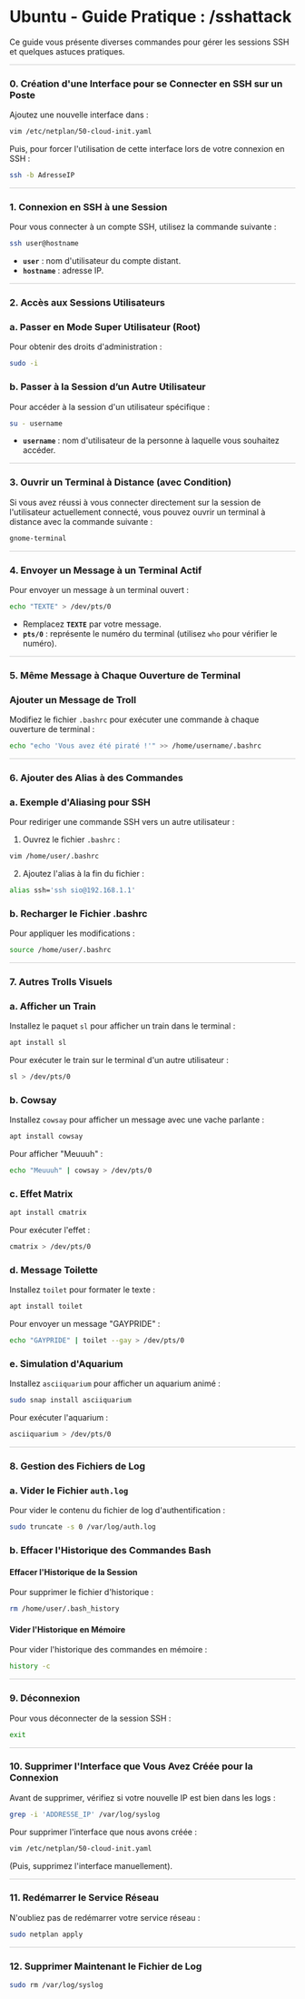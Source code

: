 <link rel="stylesheet" type="text/css" href="/assets/css/red-theme.css">

# Ubuntu - Guide Pratique : /sshattack

Ce guide vous présente diverses commandes pour gérer les sessions SSH et quelques astuces pratiques.

<hr style="border: 1px solid #ccc; height: 1px; background-color: #ccc; border: none;">

### 0. Création d'une Interface pour se Connecter en SSH sur un Poste

Ajoutez une nouvelle interface dans :

```bash
vim /etc/netplan/50-cloud-init.yaml
```

Puis, pour forcer l'utilisation de cette interface lors de votre connexion en SSH :

```bash
ssh -b AdresseIP
```

<hr style="border: 1px solid #ccc; height: 1px; background-color: #ccc; border: none;">

### 1. Connexion en SSH à une Session

Pour vous connecter à un compte SSH, utilisez la commande suivante :

```bash
ssh user@hostname
```

- **`user`** : nom d'utilisateur du compte distant.
- **`hostname`** : adresse IP.

<hr style="border: 1px solid #ccc; height: 1px; background-color: #ccc; border: none;">

### 2. Accès aux Sessions Utilisateurs
### a. Passer en Mode Super Utilisateur (Root)

Pour obtenir des droits d'administration :

```bash
sudo -i
```

### b. Passer à la Session d’un Autre Utilisateur

Pour accéder à la session d'un utilisateur spécifique :

```bash
su - username
```

- **`username`** : nom d'utilisateur de la personne à laquelle vous souhaitez accéder.

<hr style="border: 1px solid #ccc; height: 1px; background-color: #ccc; border: none;">

### 3. Ouvrir un Terminal à Distance (avec Condition)

Si vous avez réussi à vous connecter directement sur la session de l'utilisateur actuellement connecté, vous pouvez ouvrir un terminal à distance avec la commande suivante :

```bash
gnome-terminal
```

<hr style="border: 1px solid #ccc; height: 1px; background-color: #ccc; border: none;">

### 4. Envoyer un Message à un Terminal Actif

Pour envoyer un message à un terminal ouvert :

```bash
echo "TEXTE" > /dev/pts/0
```

- Remplacez **`TEXTE`** par votre message.
- **`pts/0`** : représente le numéro du terminal (utilisez `who` pour vérifier le numéro).

<hr style="border: 1px solid #ccc; height: 1px; background-color: #ccc; border: none;">

### 5. Même Message à Chaque Ouverture de Terminal

### Ajouter un Message de Troll

Modifiez le fichier `.bashrc` pour exécuter une commande à chaque ouverture de terminal :

```bash
echo "echo 'Vous avez été piraté !'" >> /home/username/.bashrc
```

<hr style="border: 1px solid #ccc; height: 1px; background-color: #ccc; border: none;">

### 6. Ajouter des Alias à des Commandes

### a. Exemple d'Aliasing pour SSH

Pour rediriger une commande SSH vers un autre utilisateur :

1. Ouvrez le fichier `.bashrc` :

```bash
vim /home/user/.bashrc
```

2. Ajoutez l'alias à la fin du fichier :

```bash
alias ssh='ssh sio@192.168.1.1'
```

### b. Recharger le Fichier .bashrc

Pour appliquer les modifications :

```bash
source /home/user/.bashrc
```

<hr style="border: 1px solid #ccc; height: 1px; background-color: #ccc; border: none;">

### 7. Autres Trolls Visuels

### a. Afficher un Train

Installez le paquet `sl` pour afficher un train dans le terminal :

```bash
apt install sl
```

Pour exécuter le train sur le terminal d'un autre utilisateur :

```bash
sl > /dev/pts/0
```

### b. Cowsay

Installez `cowsay` pour afficher un message avec une vache parlante :

```bash
apt install cowsay
```

Pour afficher "Meuuuh" :

```bash
echo "Meuuuh" | cowsay > /dev/pts/0
```

### c. Effet Matrix

```bash
apt install cmatrix
```

Pour exécuter l'effet :

```bash
cmatrix > /dev/pts/0
```

### d. Message Toilette

Installez `toilet` pour formater le texte :

```bash
apt install toilet
```

Pour envoyer un message "GAYPRIDE" :

```bash
echo "GAYPRIDE" | toilet --gay > /dev/pts/0
```

### e. Simulation d'Aquarium

Installez `asciiquarium` pour afficher un aquarium animé :

```bash
sudo snap install asciiquarium
```

Pour exécuter l'aquarium :

```bash
asciiquarium > /dev/pts/0
```

<hr style="border: 1px solid #ccc; height: 1px; background-color: #ccc; border: none;">

### 8. Gestion des Fichiers de Log

### a. Vider le Fichier `auth.log`

Pour vider le contenu du fichier de log d'authentification :

```bash
sudo truncate -s 0 /var/log/auth.log
```

### b. Effacer l'Historique des Commandes Bash

#### Effacer l'Historique de la Session

Pour supprimer le fichier d'historique :

```bash
rm /home/user/.bash_history
```

#### Vider l'Historique en Mémoire

Pour vider l'historique des commandes en mémoire :

```bash
history -c
```

<hr style="border: 1px solid #ccc; height: 1px; background-color: #ccc; border: none;">

### 9. Déconnexion

Pour vous déconnecter de la session SSH :

```bash
exit
```

<hr style="border: 1px solid #ccc; height: 1px; background-color: #ccc; border: none;">

### 10. Supprimer l'Interface que Vous Avez Créée pour la Connexion

Avant de supprimer, vérifiez si votre nouvelle IP est bien dans les logs :

```bash
grep -i 'ADDRESSE_IP' /var/log/syslog
```

Pour supprimer l'interface que nous avons créée :

```bash
vim /etc/netplan/50-cloud-init.yaml
```

(Puis, supprimez l'interface manuellement).

<hr style="border: 1px solid #ccc; height: 1px; background-color: #ccc; border: none;">

### 11. Redémarrer le Service Réseau

N'oubliez pas de redémarrer votre service réseau :

```bash
sudo netplan apply
```

<hr style="border: 1px solid #ccc; height: 1px; background-color: #ccc; border: none;">

### 12. Supprimer Maintenant le Fichier de Log

```bash
sudo rm /var/log/syslog
```
